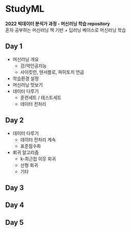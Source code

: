 # StudyML
**2022 빅데이터 분석가 과정 - 머신러닝 학습 repository**
<br>
혼자 공부하는 머신러닝 책 기반 + 딥러닝 베이스로 머신러닝 학습

## Day 1
  - 머신러닝 개요
    - 강/약인공지능
    - 사이킷런, 텐서플로, 파이토치 언급
  - 학습환경 설정
  - 머신러닝 맛보기
  - 데이터 다루기
    - 훈련세트 / 테스트세트
    - 데이터 전처리

## Day 2
  - 데이터 다루기
    - 데이터 전처리 계속
    - 표준점수화
  - 회귀 알고리즘
    - k-최근접 이웃 회귀
    - 선형 회귀
    - 기타

## Day 3

## Day 4

## Day 5
